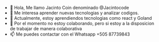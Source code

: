 - 👋 Hola, Me llamo Jacinto Coin denominado @Jacintocode
- 👀 Me interesa aprender nuevas tecnologias y analizar codigos.
- 🌱 Actualmente, estoy aprendiendos tecnologias como react y Goland
- 💞️ Por el momento no estoy colaborando, pero si estoy a la disposicion de trabajar de manera colaborativa
- 📫 Me puedes contactar con el Whatsapp +505 87739843


<!---
Jacintocode/Jacintocode is a ✨ special ✨ repository because its `README.md` (this file) appears on your GitHub profile.
You can click the Preview link to take a look at your changes.
--->
